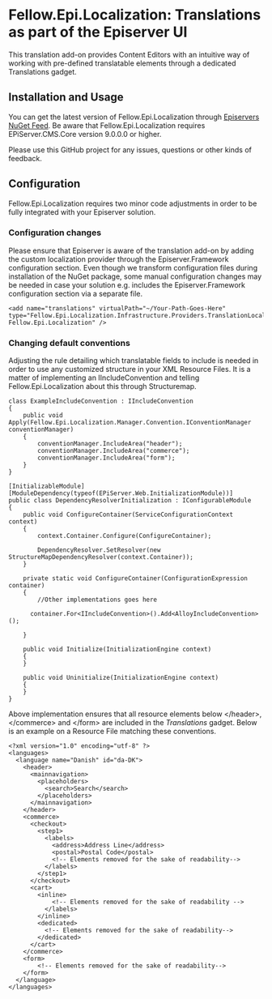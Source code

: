 # Fellow.Epi.Localization: Translations as part of the Episerver UI

This translation add-on provides Content Editors with an intuitive way of working with pre-defined translatable elements through a dedicated Translations gadget.

## Installation and Usage

You can get the latest version of Fellow.Epi.Localization through [Episervers NuGet Feed](http://nuget.episerver.com/en/OtherPages/Package/?packageId=Fellow.Epi.Localization).
Be aware that Fellow.Epi.Localization requires EPiServer.CMS.Core version 9.0.0.0 or higher.

Please use this GitHub project for any issues, questions or other kinds of feedback.

## Configuration

Fellow.Epi.Localization requires two minor code adjustments in order to be fully integrated with your Episerver solution.

### Configuration changes

Please ensure that Episerver is aware of the translation add-on by adding the custom localization provider through the Episerver.Framework configuration section. Even though we transform configuration files during installation of the NuGet package, some manual configuration changes may be needed in case your solution e.g. includes the Episerver.Framework configuration section via a separate file.

```
<add name="translations" virtualPath="~/Your-Path-Goes-Here" type="Fellow.Epi.Localization.Infrastructure.Providers.TranslationLocalizationProvider, Fellow.Epi.Localization" />
```

### Changing default conventions

Adjusting the rule detailing which translatable fields to include is needed in order to use any customized structure in your XML Resource Files. It is a matter of implementing an IIncludeConvention and telling Fellow.Epi.Localization about this through Structuremap.

```
class ExampleIncludeConvention : IIncludeConvention
{
	public void Apply(Fellow.Epi.Localization.Manager.Convention.IConventionManager conventionManager)
	{
		conventionManager.IncludeArea("header");
		conventionManager.IncludeArea("commerce");
		conventionManager.IncludeArea("form");
	}
}
```
```
[InitializableModule]
[ModuleDependency(typeof(EPiServer.Web.InitializationModule))]
public class DependencyResolverInitialization : IConfigurableModule
{
    public void ConfigureContainer(ServiceConfigurationContext context)
    {
        context.Container.Configure(ConfigureContainer);

        DependencyResolver.SetResolver(new StructureMapDependencyResolver(context.Container));
    }

    private static void ConfigureContainer(ConfigurationExpression container)
    {
	    //Other implementations goes here

      container.For<IIncludeConvention>().Add<AlloyIncludeConvention>();

    }

    public void Initialize(InitializationEngine context)
    {
    }

    public void Uninitialize(InitializationEngine context)
    {
    }
}
```

Above implementation ensures that all resource elements below &lt;/header&gt;, &lt;/commerce&gt; and &lt;/form&gt; are included in the <em>Translations</em> gadget. Below is an example on a Resource File matching these conventions.

```
<?xml version="1.0" encoding="utf-8" ?>
<languages>
  <language name="Danish" id="da-DK">
    <header>
      <mainnavigation>
        <placeholders>
          <search>Search</search>
        </placeholders>
      </mainnavigation>
    </header>
    <commerce>
      <checkout>
        <step1>
          <labels>
            <address>Address Line</address>
            <postal>Postal Code</postal>
            <!-- Elements removed for the sake of readability-->
          </labels>
        </step1>
      </checkout>
      <cart>
        <inline>
            <!-- Elements removed for the sake of readability -->
          </labels>
        </inline>
        <dedicated>
          <!-- Elements removed for the sake of readability-->
        </dedicated>
      </cart>
    </commerce>
    <form>
        <!-- Elements removed for the sake of readability-->
    </form>
  </language>
</languages>
```

